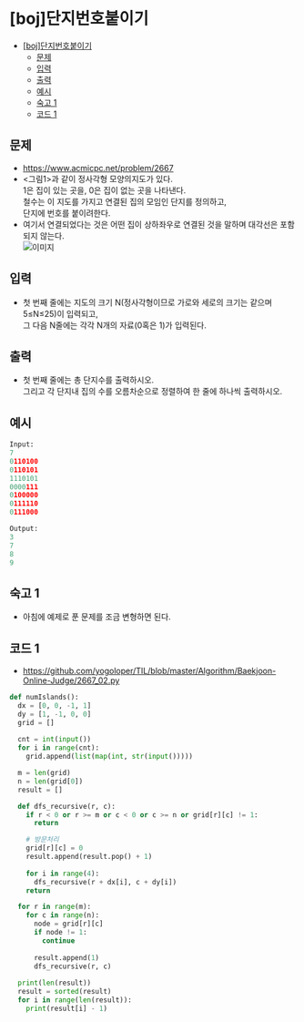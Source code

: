 # [boj]단지번호붙이기

<!-- TOC -->

- [[boj]단지번호붙이기](#boj%EB%8B%A8%EC%A7%80%EB%B2%88%ED%98%B8%EB%B6%99%EC%9D%B4%EA%B8%B0)
  - [문제](#%EB%AC%B8%EC%A0%9C)
  - [입력](#%EC%9E%85%EB%A0%A5)
  - [출력](#%EC%B6%9C%EB%A0%A5)
  - [예시](#%EC%98%88%EC%8B%9C)
  - [숙고 1](#%EC%88%99%EA%B3%A0-1)
  - [코드 1](#%EC%BD%94%EB%93%9C-1)

<!-- /TOC -->

## 문제
- https://www.acmicpc.net/problem/2667
- <그림1>과 같이 정사각형 모양의지도가 있다.  
  1은 집이 있는 곳을, 0은 집이 없는 곳을 나타낸다.  
  철수는 이 지도를 가지고 연결된 집의 모임인 단지를 정의하고,  
  단지에 번호를 붙이려한다.
- 여기서 연결되었다는 것은 어떤 집이 상하좌우로 연결된 것을 말하며 대각선은 포함되지 않는다.  
  ![이미지](./images/2667_01_01.png)

## 입력
- 첫 번째 줄에는 지도의 크기 N(정사각형이므로 가로와 세로의 크기는 같으며 5≤N≤25)이 입력되고,  
  그 다음 N줄에는 각각 N개의 자료(0혹은 1)가 입력된다.

## 출력
- 첫 번째 줄에는 총 단지수를 출력하시오.  
  그리고 각 단지내 집의 수를 오름차순으로 정렬하여 한 줄에 하나씩 출력하시오.

## 예시
``` python
Input:
7
0110100
0110101
1110101
0000111
0100000
0111110
0111000

Output:
3
7
8
9
```

## 숙고 1
- 아침에 예제로 푼 문제를 조금 변형하면 된다.
## 코드 1
- https://github.com/yogoloper/TIL/blob/master/Algorithm/Baekjoon-Online-Judge/2667_02.py  
``` python
def numIslands():
  dx = [0, 0, -1, 1]
  dy = [1, -1, 0, 0]
  grid = []
  
  cnt = int(input())
  for i in range(cnt):
    grid.append(list(map(int, str(input()))))

  m = len(grid)
  n = len(grid[0])
  result = []

  def dfs_recursive(r, c):
    if r < 0 or r >= m or c < 0 or c >= n or grid[r][c] != 1:
      return

    # 방문처리
    grid[r][c] = 0
    result.append(result.pop() + 1)
    
    for i in range(4):
      dfs_recursive(r + dx[i], c + dy[i])
    return

  for r in range(m):
    for c in range(n):
      node = grid[r][c]
      if node != 1:
        continue
      
      result.append(1)
      dfs_recursive(r, c)
  
  print(len(result))
  result = sorted(result)
  for i in range(len(result)):
    print(result[i] - 1)
```
